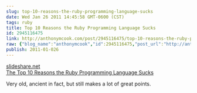 ```yaml
---
slug: top-10-reasons-the-ruby-programming-language-sucks
date: Wed Jan 26 2011 14:45:58 GMT-0600 (CST)
tags: ruby
title: Top 10 Reasons the Ruby Programming Language Sucks
id: 2945116475
link: http://anthonymcook.com/post/2945116475/top-10-reasons-the-ruby-programming-language-sucks
raw: {"blog_name":"anthonymcook","id":2945116475,"post_url":"http://anthonymcook.com/post/2945116475/top-10-reasons-the-ruby-programming-language-sucks","slug":"top-10-reasons-the-ruby-programming-language-sucks","type":"link","date":"2011-01-26 20:45:58 GMT","timestamp":1296074758,"state":"published","format":"html","reblog_key":"Me2HJoQ0","tags":["ruby"],"short_url":"http://tmblr.co/Z8I8zx2lYkax","summary":"Top 10 Reasons the Ruby Programming Language Sucks","recommended_source":null,"recommended_color":null,"highlighted":[],"note_count":0,"title":"Top 10 Reasons the Ruby Programming Language Sucks","url":"http://www.slideshare.net/vishnu/the-top-10-reasons-the-ruby-programming-language-sucks","link_author":null,"excerpt":null,"publisher":"slideshare.net","description":"<p>Very old, ancient in fact, but still makes a lot of great points.</p>","reblog":{"tree_html":"","comment":"<p>Very old, ancient in fact, but still makes a lot of great points.</p>"},"trail":[{"blog":{"name":"anthonymcook","active":true,"theme":{"avatar_shape":"circle","background_color":"#FAFAFA","body_font":"Helvetica Neue","header_bounds":"","header_image":"https://secure.assets.tumblr.com/images/default_header/optica_pattern_05.png?_v=671444c5f47705cce40d8aefd23df3b1","header_image_focused":"https://secure.assets.tumblr.com/images/default_header/optica_pattern_05_focused_v3.png?_v=671444c5f47705cce40d8aefd23df3b1","header_image_scaled":"https://secure.assets.tumblr.com/images/default_header/optica_pattern_05_focused_v3.png?_v=671444c5f47705cce40d8aefd23df3b1","header_stretch":true,"link_color":"#529ECC","show_avatar":true,"show_description":true,"show_header_image":true,"show_title":true,"title_color":"#444444","title_font":"Gibson","title_font_weight":"bold"}},"post":{"id":"2945116475"},"content_raw":"<p>Very old, ancient in fact, but still makes a lot of great points.</p>","content":"<p>Very old, ancient in fact, but still makes a lot of great points.</p>","is_current_item":true,"is_root_item":true}],"body":"<a href=\"http://www.slideshare.net/vishnu/the-top-10-reasons-the-ruby-programming-language-sucks\">http://www.slideshare.net/vishnu/the-top-10-reasons-the-ruby-programming-language-sucks</a>\n\n<p>Very old, ancient in fact, but still makes a lot of great points.</p>"}
publish: 2011-01-026
---
```


<aside class="url"><a href="http://www.slideshare.net/vishnu/the-top-10-reasons-the-ruby-programming-language-sucks">
<div>slideshare.net</div>
The Top 10 Reasons the Ruby Programming Language Sucks
</a></aside>

Very old, ancient in fact, but still makes a lot of great points.

